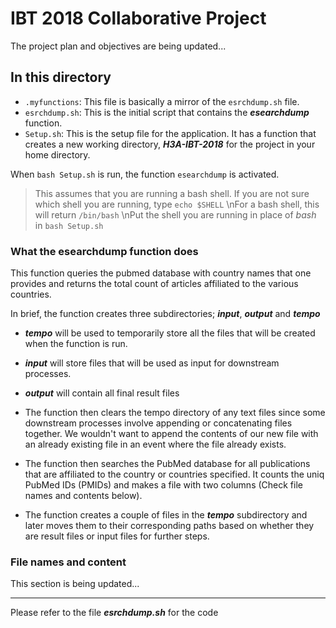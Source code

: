 # IBT 2018 Collaborative Project
The project plan and objectives are being updated...

## In this directory
* ```.myfunctions```: This file is basically a mirror of the ```esrchdump.sh``` file. 
* ```esrchdump.sh```: This is the initial script that contains the ***esearchdump*** function.
* ```Setup.sh```: This is the setup file for the application. It has a function that creates a
new working directory, ***H3A-IBT-2018*** for the project in your home directory. 

When ```bash Setup.sh``` is run, the function ```esearchdump``` is activated.

> This assumes that you are running a bash shell. If you are not sure which shell you are 
running, type ```echo $SHELL``` \nFor a bash shell, this will return ```/bin/bash```
\nPut the shell you are running in place of *bash* in ```bash Setup.sh```

### What the esearchdump function does

This function queries the pubmed database with country names that one provides and returns the total count of articles affiliated to the various countries.

In brief, the function creates three subdirectories; ***_input_***, ***_output_*** and ***_tempo_***

* ***_tempo_*** will be used to temporarily store all the files that will be created when
the function is run.

* ***_input_*** will store files that will be used as input for downstream processes.

* ***_output_*** will contain all final result files

* The function then clears the tempo directory of any text files since some downstream processes
involve appending or concatenating files together. We wouldn't want to append the contents of
our new file with an already existing file in an event where the file already exists.

* The function then searches the PubMed database for all publications that are affiliated to the
country or countries specified. It counts the uniq PubMed IDs (PMIDs) and makes a file with two
columns (Check file names and contents below).

* The function creates a couple of files in the ***_tempo_*** subdirectory and later moves them to 
their corresponding paths based on whether they are result files or input files for further 
steps.

### File names and content
This section is being updated...

---
Please refer to the file ***_esrchdump.sh_*** for the code
